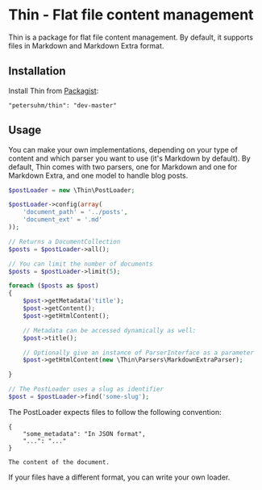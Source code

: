 # Thin - Flat file content management

Thin is a package for flat file content management. By default, it supports
files in Markdown and Markdown Extra format.

## Installation

Install Thin from [Packagist](https://packagist.org/packages/petersuhm/thin):

```
"petersuhm/thin": "dev-master"
```

## Usage

You can make your own implementations, depending on your type of content and
which parser you want to use (it's Markdown by default). By default, Thin comes
with two parsers, one for Markdown and one for Markdown Extra, and one model to
handle blog posts.

```php
$postLoader = new \Thin\PostLoader;

$postLoader->config(array(
    'document_path' = '../posts',
    'document_ext' = '.md'
));

// Returns a DocumentCollection
$posts = $postLoader->all();

// You can limit the number of documents
$posts = $postLoader->limit(5);

foreach ($posts as $post)
{
    $post->getMetadata('title');
    $post->getContent();
    $post->getHtmlContent();

    // Metadata can be accessed dynamically as well:
    $post->title();

    // Optionally give an instance of ParserInterface as a parameter
    $post->getHtmlContent(new \Thin\Parsers\MarkdownExtraParser);

}

// The PostLoader uses a slug as identifier
$post = $postLoader->find('some-slug');
```

The PostLoader expects files to follow the following convention:

```
{
    "some_metadata": "In JSON format",
    "...": "..."
}

The content of the document.
```

If your files have a different format, you can write your own loader.
